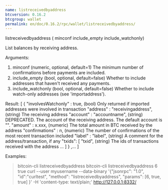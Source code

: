 ```yaml
---
name: listreceivedbyaddress
btcversion: 0.16.2
btcgroup: wallet
permalink: en/doc/0.16.2/rpc/wallet/listreceivedbyaddress/
---
```


listreceivedbyaddress ( minconf include_empty include_watchonly)

List balances by receiving address.

Arguments:
1. minconf           (numeric, optional, default=1) The minimum number of confirmations before payments are included.
2. include_empty     (bool, optional, default=false) Whether to include addresses that haven't received any payments.
3. include_watchonly (bool, optional, default=false) Whether to include watch-only addresses (see 'importaddress').

Result:
[
  {
    "involvesWatchonly" : true,        (bool) Only returned if imported addresses were involved in transaction
    "address" : "receivingaddress",  (string) The receiving address
    "account" : "accountname",       (string) DEPRECATED. The account of the receiving address. The default account is "".
    "amount" : x.xxx,                  (numeric) The total amount in BTC received by the address
    "confirmations" : n,               (numeric) The number of confirmations of the most recent transaction included
    "label" : "label",               (string) A comment for the address/transaction, if any
    "txids": [
       "txid",                         (string) The ids of transactions received with the address 
       ...
    ]
  }
  ,...
]

Examples:
> bitcoin-cli listreceivedbyaddress 
> bitcoin-cli listreceivedbyaddress 6 true
> curl --user myusername --data-binary '{"jsonrpc": "1.0", "id":"curltest", "method": "listreceivedbyaddress", "params": [6, true, true] }' -H 'content-type: text/plain;' http://127.0.0.1:8332/


